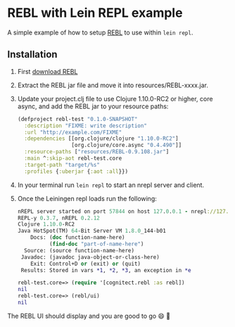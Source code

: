 # REBL with Lein REPL example

A simple example of how to setup [REBL](https://github.com/cognitect-labs/REBL-distro) to use within `lein repl`.

## Installation

1. First [download REBL](http://rebl.cognitect.com/download.html)
2. Extract the REBL jar file and move it into resources/REBL-xxxx.jar.
3. Update your project.clj file to use Clojure 1.10.0-RC2 or higher, core async, and add the REBL jar to your resource paths:

    ```clj
    (defproject rebl-test "0.1.0-SNAPSHOT"
      :description "FIXME: write description"
      :url "http://example.com/FIXME"
      :dependencies [[org.clojure/clojure "1.10.0-RC2"]
                     [org.clojure/core.async "0.4.490"]]
      :resource-paths ["resources/REBL-0.9.108.jar"]
      :main ^:skip-aot rebl-test.core
      :target-path "target/%s"
      :profiles {:uberjar {:aot :all}})
    ```
4. In your terminal run `lein repl` to start an nrepl server and client.
5. Once the Leiningen repl loads run the following:

    ```clj
    nREPL server started on port 57844 on host 127.0.0.1 - nrepl://127.0.0.1:57844
    REPL-y 0.3.7, nREPL 0.2.12
    Clojure 1.10.0-RC2
    Java HotSpot(TM) 64-Bit Server VM 1.8.0_144-b01
        Docs: (doc function-name-here)
              (find-doc "part-of-name-here")
      Source: (source function-name-here)
     Javadoc: (javadoc java-object-or-class-here)
        Exit: Control+D or (exit) or (quit)
     Results: Stored in vars *1, *2, *3, an exception in *e

    rebl-test.core=> (require '[cognitect.rebl :as rebl])
    nil
    rebl-test.core=> (rebl/ui)
    nil
    ```

The REBL UI should display and you are good to go :smile: :beer:
